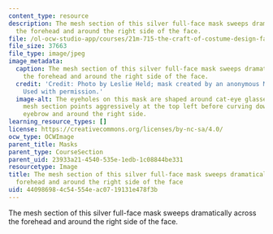 ```yaml
---
content_type: resource
description: The mesh section of this silver full-face mask sweeps dramatically across
  the forehead and around the right side of the face.
file: /ol-ocw-studio-app/courses/21m-715-the-craft-of-costume-design-fall-2009/440986984c54554eac0719131e478f3b_IMG_0714.jpg
file_size: 37663
file_type: image/jpeg
image_metadata:
  caption: The mesh section of this silver full-face mask sweeps dramatically across
    the forehead and around the right side of the face.
  credit: 'Credit: Photo by Leslie Held; mask created by an anonymous MIT student.
    Used with permission.'
  image-alt: The eyeholes on this mask are shaped around cat-eye glasses, and the
    mesh section points aggressively at the top left before curving down to the left
    eyebrow and around the right side.
learning_resource_types: []
license: https://creativecommons.org/licenses/by-nc-sa/4.0/
ocw_type: OCWImage
parent_title: Masks
parent_type: CourseSection
parent_uid: 23933a21-4540-535e-1edb-1c08844be331
resourcetype: Image
title: The mesh section of this silver full-face mask sweeps dramatically across the
  forehead and around the right side of the face
uid: 44098698-4c54-554e-ac07-19131e478f3b
---
```

The mesh section of this silver full-face mask sweeps dramatically across the forehead and around the right side of the face.